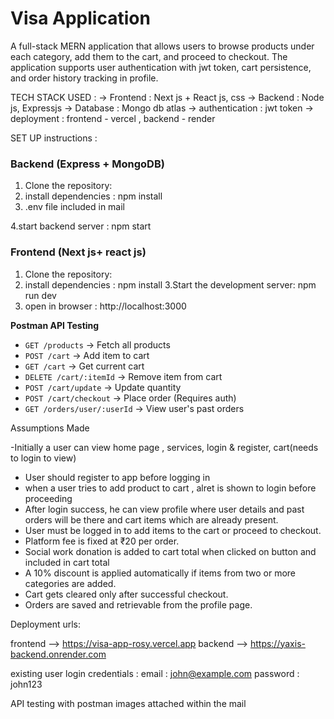 # Visa Application 

A full-stack MERN application that allows users to browse products under each category, add them to the cart, and proceed to checkout.
The application supports user authentication with jwt token, cart persistence, and order history tracking in profile.

TECH STACK USED :
-> Frontend : Next js + React js, css
-> Backend : Node js, Expressjs
-> Database : Mongo db atlas
-> authentication : jwt token 
-> deployment : frontend - vercel , backend - render

SET UP instructions :
### Backend (Express + MongoDB)

1. Clone the repository:
2. install dependencies : npm install
3. .env file
included in mail

4.start backend server : npm start

### Frontend (Next js+ react js)
1. Clone the repository:
2. install dependencies : npm install
3.Start the development server: npm run dev
4. open in browser : http://localhost:3000



**Postman API Testing**

- `GET /products` → Fetch all products
- `POST /cart` → Add item to cart
- `GET /cart` → Get current cart
- `DELETE /cart/:itemId` → Remove item from cart
- `POST /cart/update` → Update quantity
- `POST /cart/checkout` → Place order (Requires auth)
- `GET /orders/user/:userId` → View user's past orders

Assumptions Made

-Initially a user can view home page , services, login & register, cart(needs to login to view)
- User should register to app before logging in
- when a user tries to add product to cart , alret is shown to login before proceeding
- After login success, he can view profile where user details and past orders will be there and cart items which are already present.
- User must be logged in to add items to the cart or proceed to checkout.
- Platform fee is fixed at ₹20 per order.
- Social work donation is added to cart total when clicked on button and included in cart total
- A 10% discount is applied automatically if items from two or more categories are added.
- Cart gets cleared only after successful checkout.
- Orders are saved and retrievable from the profile page.
  
Deployment urls:

frontend --> https://visa-app-rosy.vercel.app
backend --> https://yaxis-backend.onrender.com

existing user login credentials :
email : john@example.com
password : john123

API testing with postman
images attached within the mail


